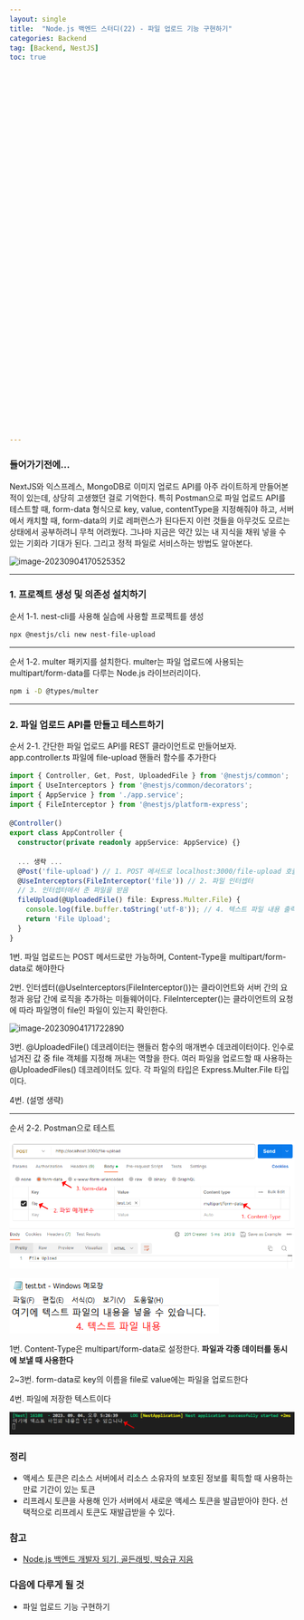 ```yaml
---
layout: single
title:  "Node.js 백엔드 스터디(22) - 파일 업로드 기능 구현하기"
categories: Backend
tag: [Backend, NestJS]
toc: true 







































---
```


### 들어가기전에...

NextJS와 익스프레스, MongoDB로 이미지 업로드 API를 아주 라이트하게 만들어본적이 있는데, 상당히 고생했던 걸로 기억한다. 특히 Postman으로 파일 업로드 API를 테스트할 때, form-data 형식으로 key, value, contentType을 지정해줘야 하고, 서버에서 캐치할 때, form-data의 키로 레퍼런스가 된다든지 이런 것들을 아무것도 모르는 상태에서 공부하려니 무척 어려웠다. 그나마 지금은 약간 있는 내 지식을 채워 넣을 수 있는 기회라 기대가 된다. 그리고 정적 파일로 서비스하는 방법도 알아본다. 

![image-20230904170525352](../../images/2023-09-04-a19/image-20230904170525352.png)

------

### 1. 프로젝트 생성 및 의존성 설치하기

순서 1-1. nest-cli를 사용해 실습에 사용할 프로젝트를 생성

```bash
npx @nestjs/cli new nest-file-upload
```

------

순서 1-2. multer 패키지를 설치한다. multer는 파일 업로드에 사용되는 multipart/form-data를 다루는 Node.js 라이브러리이다. 

```bash
npm i -D @types/multer
```

------

### 2. 파일 업로드 API를 만들고 테스트하기

순서 2-1. 간단한 파일 업로드 API를 REST 클라이언트로 만들어보자. app.controller.ts 파일에 file-upload 핸들러 함수를 추가한다

```typescript
import { Controller, Get, Post, UploadedFile } from '@nestjs/common';
import { UseInterceptors } from '@nestjs/common/decorators';
import { AppService } from './app.service';
import { FileInterceptor } from '@nestjs/platform-express';

@Controller()
export class AppController {
  constructor(private readonly appService: AppService) {}

  ... 생략 ...
  @Post('file-upload') // 1. POST 메서드로 localhost:3000/file-upload 호출 시 동작
  @UseInterceptors(FileInterceptor('file')) // 2. 파일 인터셉터
  // 3. 인터셉터에서 준 파일을 받음
  fileUpload(@UploadedFile() file: Express.Multer.File) {
    console.log(file.buffer.toString('utf-8')); // 4. 텍스트 파일 내용 출력
    return 'File Upload';
  }
}

```

1번. 파일 업로드는 POST 메서드로만 가능하며, Content-Type을 multipart/form-data로 해야한다

2번. 인터셉터(@UseInterceptors(FileInterceptor())는 클라이언트와 서버 간의 요청과 응답 간에 로직을 추가하는 미들웨어이다. FileIntercepter()는 클라이언트의 요청에 따라 파일명이 file인 파일이 있는지 확인한다.

![image-20230904171722890](../../images/2023-09-04-a19/image-20230904171722890.png)

3번. @UploadedFile() 데코레이터는 핸들러 함수의 매개변수 데코레이터이다. 인수로 넘겨진 값 중 file 객체를 지정해 꺼내는 역할을 한다. 여러 파일을 업로드할 때 사용하는 @UploadedFiles() 데코레이터도 있다. 각 파일의 타입은 Express.Multer.File 타입이다.

4번. (설명 생략)

------

순서 2-2. Postman으로 테스트

![image-20230904172444683](../images/2023-09-04-a19/image-20230904172444683.png)

![image-20230904172448457](../images/2023-09-04-a19/image-20230904172448457.png)

1번. Content-Type은 multipart/form-data로 설정한다. **파일과 각종 데이터를 동시에 보낼 때 사용한다**

2~3번. form-data로 key의 이름을 file로 value에는 파일을 업로드한다

4번. 파일에 저장한 텍스트이다

![image-20230904172659863](../images/2023-09-04-a19/image-20230904172659863.png)









### 정리

- 액세스 토큰은 리소스 서버에서 리소스 소유자의 보호된 정보를 획득할 때 사용하는 만료 기간이 있는 토큰
- 리프레시 토큰을 사용해 인가 서버에서 새로운 액세스 토큰을 발급받아야 한다. 선택적으로 리프레시 토큰도 재발급받을 수 있다.







### 참고

- [Node.js 백엔드 개발자 되기, 골든래빗, 박승규 지음](https://goldenrabbit.co.kr/product/be_node_backend/)



### 다음에 다루게 될 것

- 파일 업로드 기능 구현하기

